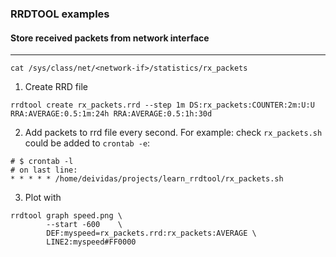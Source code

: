 ### RRDTOOL examples


#### Store received packets from network interface
-----
```
cat /sys/class/net/<network-if>/statistics/rx_packets
```

1. Create RRD file 
```
rrdtool create rx_packets.rrd --step 1m DS:rx_packets:COUNTER:2m:U:U RRA:AVERAGE:0.5:1m:24h RRA:AVERAGE:0.5:1h:30d
```
2. Add packets to rrd file every second. For example: check `rx_packets.sh` could be added to `crontab -e`:
```
# $ crontab -l
# on last line:
* * * * * /home/deividas/projects/learn_rrdtool/rx_packets.sh
```

3. Plot with
```
rrdtool graph speed.png \
        --start -600    \
        DEF:myspeed=rx_packets.rrd:rx_packets:AVERAGE \
        LINE2:myspeed#FF0000
```
